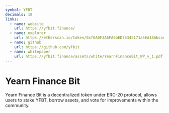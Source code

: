 ```yaml
---
symbol: YFBT
decimals: 18
links:
  - name: website
    url: https://yfbit.finance/
  - name: explorer
    url: https://etherscan.io/token/0xf0A0F3A6FA6bED75345171a5EA18AbcadF6453BA
  - name: github
    url: https://github.com/yfbit
  - name: whitepaper
    url: https://yfbit.finance/assets/white/YearnFinanceBit_WP_v_1.pdf
---
```


# Yearn Finance Bit

Yearn Finance Bit is a decentralized token under ERC-20 protocol, allows users to stake YFBT, borrow assets, and vote for improvements within the community.

